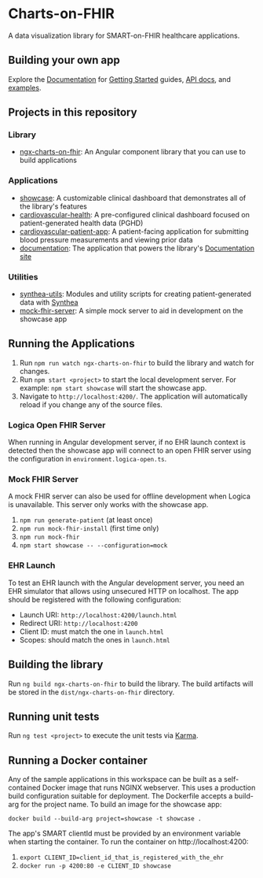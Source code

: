 # Charts-on-FHIR

A data visualization library for SMART-on-FHIR healthcare applications.

## Building your own app

Explore the [Documentation](https://elimuinformatics.github.io/charts-on-fhir) for
[Getting Started](https://elimuinformatics.github.io/charts-on-fhir/getting-started/installation) guides,
[API docs](https://elimuinformatics.github.io/charts-on-fhir/api), and
[examples](https://elimuinformatics.github.io/charts-on-fhir/components/chart).

## Projects in this repository

### Library
- [ngx-charts-on-fhir](projects/ngx-charts-on-fhir): An Angular component library that you can use to build applications

### Applications
- [showcase](projects/showcase): A customizable clinical dashboard that demonstrates all of the library's features
- [cardiovascular-health](projects/cardiovascular-health): A pre-configured clinical dashboard focused on patient-generated health data (PGHD)
- [cardiovascular-patient-app](projects/cardiovascular-patient-app): A patient-facing application for submitting blood pressure measurements and viewing prior data
- [documentation](projects/documentation): The application that powers the library's [Documentation site](https://elimuinformatics.github.io/charts-on-fhir)

### Utilities
- [synthea-utils](projects/synthea-utils): Modules and utility scripts for creating patient-generated data with [Synthea](https://github.com/synthetichealth/synthea)
- [mock-fhir-server](projects/mock-fhir-server/): A simple mock server to aid in development on the showcase app

## Running the Applications

1. Run `npm run watch ngx-charts-on-fhir` to build the library and watch for changes.
2. Run `npm start <project>` to start the local development server. For example: `npm start showcase` will start the showcase app.
5. Navigate to `http://localhost:4200/`. The application will automatically reload if you change any of the source files.

### Logica Open FHIR Server

When running in Angular development server, if no EHR launch context is detected then the showcase app will connect to an open FHIR server using the configuration in `environment.logica-open.ts`.

### Mock FHIR Server

A mock FHIR server can also be used for offline development when Logica is unavailable. This server only works with the showcase app.

1. `npm run generate-patient` (at least once)
2. `npm run mock-fhir-install` (first time only)
3. `npm run mock-fhir`
4. `npm start showcase -- --configuration=mock`

### EHR Launch

To test an EHR launch with the Angular development server, you need an EHR simulator that allows using unsecured HTTP on localhost. The app should be registered with the following configuration:

- Launch URI: `http://localhost:4200/launch.html`
- Redirect URI: `http://localhost:4200`
- Client ID: must match the one in `launch.html`
- Scopes: should match the ones in `launch.html`

## Building the library

Run `ng build ngx-charts-on-fhir` to build the library. The build artifacts will be stored in the `dist/ngx-charts-on-fhir` directory.

## Running unit tests

Run `ng test <project>` to execute the unit tests via [Karma](https://karma-runner.github.io).

## Running a Docker container

Any of the sample applications in this workspace can be built as a self-contained Docker image that runs NGINX webserver.
This uses a production build configuration suitable for deployment.
The Dockerfile accepts a build-arg for the project name. To build an image for the showcase app:

`docker build --build-arg project=showcase -t showcase .`

The app's SMART clientId must be provided by an environment variable when starting the container.
To run the container on http://localhost:4200:

1. `export CLIENT_ID=client_id_that_is_registered_with_the_ehr`
2. `docker run -p 4200:80 -e CLIENT_ID showcase`
